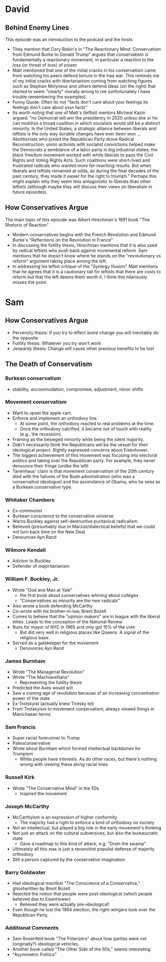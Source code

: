 # David 

## Behind Enemy Lines

This episode was an introduction to the podcast and the hosts

- They mention that Cory Robin's in "The Reactionary Mind: Conservatism from Edmund Burke to Donald Trump" argues that conservatism is fundamentally a reactionary movement, in particular a reaction to the loss (or threat of loss) of power. 
- Matt mentioned that one of the initial cracks in his conservatism came from watching his peers defend torture in the Iraq war. This reminds me of my initial cracks with libertarianism coming from watching figures such as Stephan Molyneux and others defend ideas (on the right) that started to seem "clearly" morally wrong to me (unfortunately I have trouble remembering the examples).
- Funny Quote: Often its not "facts don't care about your feelings its feelings don't care about your facts"
- Its worth noting that one of Matt's (leftist) mentors Micheal Kazin argued: "no Democrat will win the presidency in 2020 unless she or he can mobilize a broad coalition in which socialists would still be a distinct minority. In the United States, a strategic alliance between liberals and leftists is the only way durable changes have ever been won ... Abolitionists who joined the Republican Party drove Radical Reconstruction; union activists with socialist convictions helped make the Democrats a semblance of a labor party in big industrial states; the black freedom movement worked with white liberals to pass the Civil Rights and Voting Rights Acts. Such coalitions were short-lived and frustrated radicals who wanted more far-reaching results. But when liberals and leftists remained at odds, as during the final decades of the past century, they made it easier for the right to triumph." Perhaps this might explain why they seem less antagonistic to liberals than other leftists (although maybe they will discuss their views on liberalism in future episodes).

## How Conservatives Argue

The main topic of this episode was Albert Hirschman's 1991 book "The Rhetoric of Reaction"

- Modern conservatives begins with the French Revolution and Edmund Burke's "Reflections on the Revolution in France"
- In discussing the futility thesis, Hirschman mentions that it is also used by radical leftists who push back against incremental reform. Sam mentions that he doesn't know where he stands on the "revolutionary vs reform" argument taking place among the left. 
- In addressing his leftist critique of the "Synergy Illusion"  Matt mentions that he agrees that it is a cautionary tail for leftists that there are costs to reform but that the left deems them worth it. I think this hilariously misses the point.

# Sam

## How Conservatives Argue
* Perversity thesis: If you try to effect some change you will inevitably do the opposite
* Futility thesis: Whatever you try won't work
* Jeopardy thesis: Change will cause other previous benefits to be lost
## The Death of Conservatism
### Burkean conservatism
* stability, accommodation, compromise, adjustment, minor shifts
### Movement conservatism
* Want to upset the apple cart.
* Enforce and implement an orthodoxy line.
	* At some point, the orthodoxy reacted to real problems at the time.
	* Once the orthodoxy calcified, it became out of touch with reality (e.g., the recession).
* Framing as the besieged minority while being the silent majority.
* Didn't necessarily think the Republicans will be the vessel for their ideological project. Rightly expressed concerns about Eisenhower.
* The biggest achievement of this movement was focusing into electoral politics and taking over the Republican party. For example, they never denounce their fringe (unlike the left)
* Tanenhaus' claim is that movement conservatism of the 20th century died with the failures of the Bush administration (who was a conservative ideologue) and the ascendance of Obama, who he sees as a Burkean conservative type.
### Whitaker Chambers
* Ex-communist
* Burkean conscience to the conservative universe
* Warns Buckley against self-destructive puritanical radicalism.
* Believed (presumably due to Marxist/dialectical beliefs) that we could not turn back time on the New Deal.
* Denounces Ayn Rand
### Wilmore Kendall
* Advisor to Buckley
* Defender of majoritarianism
### William F. Buckley, Jr.
* Wrote "God and Man at Yale"
	* the first book about conservatives whining about colleges
	* "Conservatives as minority are the new radicals"
* Also wrote a book defending McCarthy
* Co-wrote with his brother-in-law, Brent Bozell
* Comes to believe that the "opinion makers" are in league with the liberal elites. Leads to the conception of the National Review
* Runs for mayor of NYC in 1965 and only got 15% of the vote
	* But did very well in religious places like Queens. A signal of the religious base.
* Served as a gatekeeper for the movement
	* Denounces Ayn Rand
### James Burnham
* Wrote "The Managerial Revolution"
* Wrote "The Machiavellians"
	* Representing the futility thesis
* Predicted the Axes would win
* Saw a coming age of revolution because of an increasing concentration power of the state
* Ex-Trotskyist (actually knew Trotsky lol)
* From Trotskyism to movement conservatism, always viewed things in Manichaean terms
### Sam Francis
* Super racist forerunner to Trump
* Paleoconservative
* Wrote about Burnham which formed intellectual backbones for Trumpism
	* White people have interests. As do other races, but there's nothing wrong with viewing these along racial lines.
### Russell Kirk
* Wrote "The Conservative Mind" in the 50s
	* Inspired the movement
### Joseph McCarthy
* McCarthyism is an expression of higher conformity
	* The majority had a right to enforce a kind of orthodoxy on society
* Not an intellectual, but played a big role in the early movement's thinking
* Not just an attack on the cultural subversives, but also the bureaucratic state
	* Gave a roadmap to this kind of attack, e.g, "Drain the swamp"
* Ultimately all this was is just a revanchist populist defense of majority orthodoxy
* Still a person captured by the conservative imagination
### Barry Goldwater
* Had ideological manifest "The Conscience of a Conservative," ghostwritten by Brent Bozell
* Rejected the notion that people were post-ideological (which people believed due to Eisenhower)
	* Believed they were actually pre-ideological!
* Even though he lost the 1964 election, the right-wingers took over the Republican Party.
### Additional Comments
* Sam Rosenfeld book "The Polarizers" about how parties were not (originally?) ideological vehicles.
* Another book called "The Other Side of the 60s," seems interesting.
* "Asymmetric Politics"